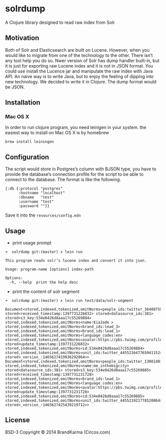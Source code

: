 # solrdump

A Clojure library designed to read raw index from Solr

## Motivation
Both of Solr and Elasticsearch are built on Lucene. However, when you would like to migrate from one of the technology to the other. There isn’t any tool help you do so. Nwer version of Solr has dump handler built-in, but it is just for exporting raw Lucene index and it is not in JSON format. You could use install the Lucence jar and manipulate the raw index with Java API. An naive way is to write Java, but to enjoy the feeling of dipping into new technology. We decided to write it in Clojure. The dump format would be JSON.

## Installation

### Mac OS X

In order to run clojure program, you need leinigen in your system. the easiest way to install on Mac OS X is by homebrew

```
brew install leiningen
```


## Configuration

The script would store in Postgres’s column with BJSON type, you have to provide the database’s connection profile for the script to be able to connect to the database. The format is like the following.

```
{:db {:protocol "postgres"
      :hostname "localhost"
      :dbname   "test"
      :username "test"
      :password ""}}
```

Save it into the ``resources/config.edn``


## Usage

  * print usage prompt
```
➜  solrdump git:(master) ✗ lein run

This program reads solr’s lucene index and convert it into json.

Usage: program-name [options] index-path

Options:
  -h, --help  print the help desc
```

   * print the content of solr segment
```
➜  solrdump git:(master) ✗ lein run test/data/solr-segment

Document<stored,indexed,tokenized,omitNorms<people_ids:twitter_364887598> stored<received_timestamp:1397731226832> stored<datasource_ids:381> stored<s3_key:534e0426d8aaa17c55269884> stored,indexed,tokenized,omitNorms<name:KiaJade > stored,indexed,tokenized,omitNorms<brand_ids:lead_3> stored,indexed,tokenized,omitNorms<brand_ids:lead_1> stored,indexed,tokenized,omitNorms<language_codes:en> stored,indexed,tokenized,omitNorms<avatar:https://pbs.twimg.com/profile_images/430770581886472192/v7xUG2Z7_normal.jpeg> stored<update_timestamp:1397731226832> stored,indexed,tokenized,omitNorms<id:534e0426d8aaa17c55269884> stored,indexed,tokenized,omitNorms<unit_ids:twitter_445521647765041152> stored<_version_:1465627419936292864>>
Document<stored,indexed,tokenized,omitNorms<people_ids:twitter_1308140126> stored,indexed,tokenized,omitNorms<name:me_inthebigcity> stored<datasource_ids:381> stored<s3_key:534e0426d8aaa17c55269885> stored<received_timestamp:1397731231728> stored,indexed,tokenized,omitNorms<brand_ids:lead_1> stored,indexed,tokenized,omitNorms<language_codes:en> stored,indexed,tokenized,omitNorms<avatar:https://pbs.twimg.com/profile_images/3438930689/516e1a2770035bdfd7b92fc8f5294d82_normal.jpeg> stored<update_timestamp:1397731231728> stored,indexed,tokenized,omitNorms<id:534e0426d8aaa17c55269885> stored,indexed,tokenized,omitNorms<unit_ids:twitter_445521921778520064> stored<_version_:1465627425439219712>>
```

## License
BSD-3 Copyright © 2014 BrandKarma (Circos.com)
